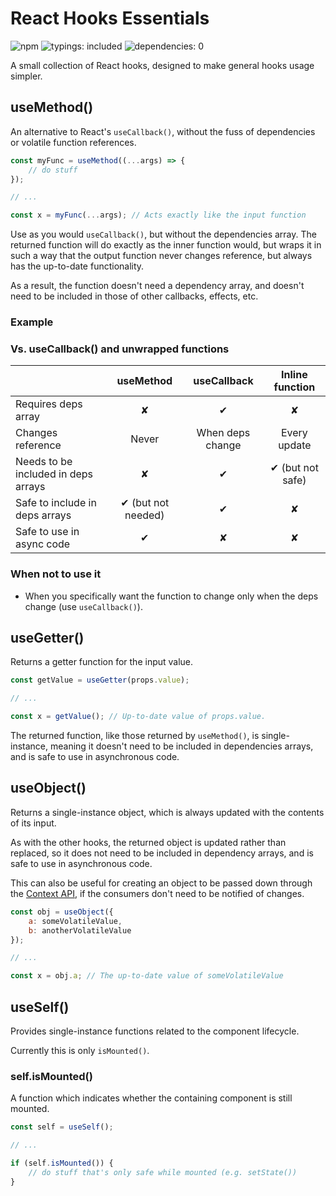 # React Hooks Essentials
![npm](https://img.shields.io/npm/v/react-hooks-essentials)
![typings: included](https://img.shields.io/badge/typings-included-brightgreen)
![dependencies: 0](https://img.shields.io/badge/dependencies-0-brightgreen)

A small collection of React hooks, designed to make general hooks usage simpler.

## useMethod()
An alternative to React's `useCallback()`, without the fuss of dependencies or
volatile function references.

```js
const myFunc = useMethod((...args) => {
    // do stuff
});

// ...

const x = myFunc(...args); // Acts exactly like the input function
```

Use as you would `useCallback()`, but without the dependencies array.
The returned function will do exactly as the inner function would, but wraps it
in such a way that the output function never changes reference, but always has
the up-to-date functionality.

As a result, the function doesn't need a dependency array, and doesn't need to
be included in those of other callbacks, effects, etc.

### Example

### Vs. useCallback() and unwrapped functions
|                                     | useMethod          | useCallback      | Inline function  |
| ----------------------------------- | :----------------: | :--------------: | :--------------: |
| Requires deps array                 | ✘                  | ✔               | ✘                |
| Changes reference                   | Never              | When deps change | Every update     |
| Needs to be included in deps arrays | ✘                  | ✔               | ✔ (but not safe) |
| Safe to include in deps arrays      | ✔ (but not needed) | ✔               | ✘                |
| Safe to use in async code           | ✔                  | ✘               | ✘                |

### When **not** to use it
- When you specifically want the function to change only when the deps change
    (use `useCallback()`).

## useGetter()
Returns a getter function for the input value.

```js
const getValue = useGetter(props.value);

// ...

const x = getValue(); // Up-to-date value of props.value.
```

The returned function, like those returned by `useMethod()`, is single-instance,
meaning it doesn't need to be included in dependencies arrays, and is safe to
use in asynchronous code.

## useObject()
Returns a single-instance object, which is always updated with the contents of
its input.

As with the other hooks, the returned object is updated rather than replaced,
so it does not need to be included in dependency arrays, and is safe to use
in asynchronous code.

This can also be useful for creating an object to be passed down through the
[Context API](https://reactjs.org/docs/context.html), if the consumers
don't need to be notified of changes.

```js
const obj = useObject({
    a: someVolatileValue,
    b: anotherVolatileValue
});

// ...

const x = obj.a; // The up-to-date value of someVolatileValue
```

## useSelf()
Provides single-instance functions related to the component lifecycle.

Currently this is only `isMounted()`.

### self.isMounted()
A function which indicates whether the containing component is still mounted.

```js
const self = useSelf();

// ...

if (self.isMounted()) {
    // do stuff that's only safe while mounted (e.g. setState())
}
```